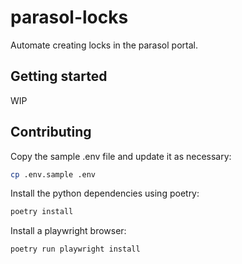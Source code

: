# parasol-locks

Automate creating locks in the parasol portal.

## Getting started

WIP

## Contributing

Copy the sample .env file and update it as necessary:

```bash
cp .env.sample .env
```

Install the python dependencies using poetry:

```bash
poetry install
```

Install a playwright browser:

```bash
poetry run playwright install
```
